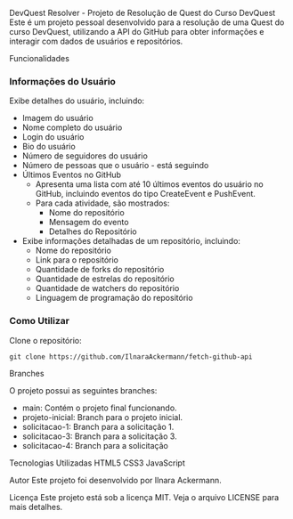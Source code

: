 
DevQuest Resolver - Projeto de Resolução de Quest do Curso DevQuest
Este é um projeto pessoal desenvolvido para a resolução de uma Quest do curso DevQuest, utilizando a API do GitHub para obter informações e interagir com dados de usuários e repositórios.

Funcionalidades

### Informações do Usuário
Exibe detalhes do usuário, incluindo:
- Imagem do usuário
- Nome completo do usuário
- Login do usuário
- Bio do usuário
- Número de seguidores do usuário
- Número de pessoas que o usuário - está seguindo
- Últimos Eventos no GitHub
    - Apresenta uma lista com até 10 últimos eventos do usuário no GitHub, incluindo eventos do tipo CreateEvent e PushEvent.
    - Para cada atividade, são mostrados:
        - Nome do repositório
        - Mensagem do evento
        - Detalhes do Repositório
-  Exibe informações detalhadas de um repositório, incluindo:
    - Nome do repositório
    - Link para o repositório
    - Quantidade de forks do repositório
    - Quantidade de estrelas do repositório
    - Quantidade de watchers do repositório
    - Linguagem de programação do repositório

### Como Utilizar

Clone o repositório:

```
git clone https://github.com/IlnaraAckermann/fetch-github-api

```

Branches

O projeto possui as seguintes branches:

- main: Contém o projeto final funcionando.
- projeto-inicial: Branch para o projeto inicial.
- solicitacao-1: Branch para a solicitação 1.
- solicitacao-3: Branch para a solicitação 3.
- solicitacao-4: Branch para a solicitação 

Tecnologias Utilizadas
HTML5
CSS3
JavaScript

Autor
Este projeto foi desenvolvido por Ilnara Ackermann.

Licença
Este projeto está sob a licença MIT. Veja o arquivo LICENSE para mais detalhes.